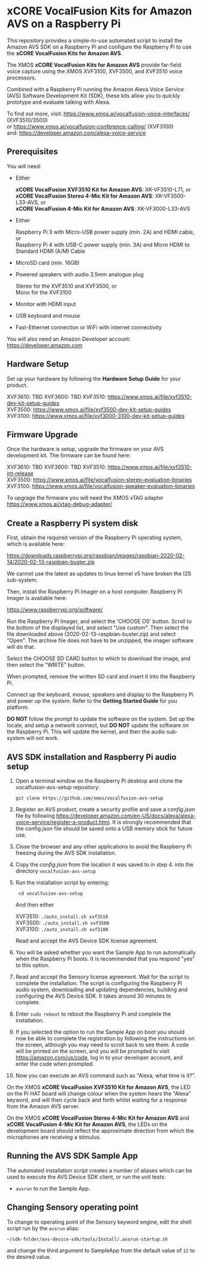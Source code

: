 # xCORE VocalFusion Kits for Amazon AVS on a Raspberry Pi

This repository provides a simple-to-use automated script to install the Amazon AVS SDK on a Raspberry Pi and configure the Raspberry Pi to use the **xCORE VocalFusion Kits for Amazon AVS**.

The XMOS **xCORE VocalFusion Kits for Amazon AVS** provide far-field voice capture using the XMOS XVF3100, XVF3500, and XVF3510 voice processors.

Combined with a Raspberry Pi running the Amazon Alexa Voice Service (AVS) Software Development Kit (SDK), these kits allow you to quickly prototype and evaluate talking with Alexa.

To find out more, visit: https://www.xmos.ai/vocalfusion-voice-interfaces/ (XVF3510/3500)  
or https://www.xmos.ai/vocalfusion-conference-calling/ (XVF3100)  
and: https://developer.amazon.com/alexa-voice-service

## Prerequisites
You will need:

- Either

   **xCORE VocalFusion XVF3510 Kit for Amazon AVS**: XK-VF3510-L71, or  
   **xCORE VocalFusion Stereo 4-Mic Kit for Amazon AVS**: XK-VF3500-L33-AVS, or  
   **xCORE VocalFusion 4-Mic Kit for Amazon AVS**: XK-VF3000-L33-AVS

- Either

   Raspberry Pi 3 with Micro-USB power supply (min. 2A) and HDMI cable, or  
   Raspberry Pi 4 with USB-C power supply (min. 3A) and Micro HDMI to Standard HDMI (A/M) Cable

- MicroSD card (min. 16GB)
- Powered speakers with audio 3.5mm analogue plug

   Stereo for the XVF3510 and XVF3500, or  
   Mono for the XVF3100
   
- Monitor with HDMI input
- USB keyboard and mouse
- Fast-Ethernet connection or WiFi with internet connectivity

You will also need an Amazon Developer account: https://developer.amazon.com

## Hardware Setup
Set up your hardware by following the **Hardware Setup Guide** for your product.

   XVF3610: TBD
   XVF3600: TBD
   XVF3510: https://www.xmos.ai/file/xvf3510-dev-kit-setup-guides  
   XVF3500: https://www.xmos.ai/file/xvf3500-dev-kit-setup-guides  
   XVF3100: https://www.xmos.ai/file/xvf3000-3100-dev-kit-setup-guides  

## Firmware Upgrade
Once the hardware is setup, upgrade the firmware on your AVS development kit. The firmware can be found here:  

   XVF3610: TBD
   XVF3600: TBD
   XVF3510: https://www.xmos.ai/file/xvf3510-int-release  
   XVF3500: https://www.xmos.ai/file/vocalfusion-stereo-evaluation-binaries  
   XVF3100: https://www.xmos.ai/file/vocalfusion-speaker-evaluation-binaries  

To upgrage the firmware you will need the XMOS xTAG adapter https://www.xmos.ai/xtag-debug-adapter/

## Create a Raspberry Pi system disk
First, obtain the required version of the Raspberry Pi operating system, which is available here:

https://downloads.raspberrypi.org/raspbian/images/raspbian-2020-02-14/2020-02-13-raspbian-buster.zip

We cannot use the latest as updates to linux kernel v5 have broken the I2S sub-system.

Then, install the Raspberry Pi Imager on a host computer. Raspberry Pi Imager is available here:

https://www.raspberrypi.org/software/

Run the Raspberry Pi Imager, and select the 'CHOOSE OS' button. Scroll to the bottom of the displayed list, and select "Use custom". 
Then select the file downloaded above (2020-02-13-raspbian-buster.zip) and select "Open". The archive file does not have to be unzipped, the imager software will do that.

Select the CHOOSE SD CARD button to which to download the image, and then select the "WRITE" button.

When prompted, remove the written SD card and insert it into the Raspberry Pi. 

Connect up the keyboard, mouse, speakers and display to the Raspberry Pi and power up the system. Refer to the **Getting Started Guide** for you platform.

**DO NOT** follow the prompt to update the software on the system. Set up the locale, and setup a network connect, but **DO NOT** update the software on the Raspberry Pi. This will update the kernel, and then the audio sub-system will not work.

## AVS SDK installation and Raspberry Pi audio setup

1. Open a terminal window on the Raspberry Pi desktop and clone the vocalfusion-avs-setup repository:

   ```git clone https://github.com/xmos/vocalfusion-avs-setup```

2. Register an AVS product, create a security profile and save a *config.json* file by following https://developer.amazon.com/en-US/docs/alexa/alexa-voice-service/register-a-product.html. It is strongly recommended that the config.json file should be saved onto a USB memory stick for future use.

3. Close the browser and any other applications to avoid the Raspberry Pi freezing during the AVS SDK installation.

4. Copy the *config.json* from the location it was saved to in step 4. into the directory `vocalfusion-avs-setup`

5. Run the installation script by entering:

   ``` cd vocalfusion-avs-setup```

   And then either
   
   XVF3510: ```./auto_install.sh xvf3510```  
   XVF3500: ```./auto_install.sh xvf3500```  
   XVF3100: ```./auto_install.sh xvf3100```

   Read and accept the AVS Device SDK license agreement.

6. You will be asked whether you want the Sample App to run automatically when the Raspberry Pi boots. It is recommended that you respond "yes" to this option.

7. Read and accept the Sensory license agreement. Wait for the script to complete the installation. The script is configuring the Raspberry Pi audio system, downloading and updating dependencies, building and configuring the AVS Device SDK. It takes around 30 minutes to complete.

8. Enter `sudo reboot` to reboot the Raspberry Pi and complete the installation.

9. If you selected the option to run the Sample App on boot you should now be able to complete the registration by following the instructions on the screen, although you may need to scroll back to see them. A code will be printed on the screen, and you will be prompted to visit https://amazon.com/us/code, log in to your developer account, and enter the code when prompted.

10. Now you can execute an AVS command such as "Alexa, what time is it?".

   On the XMOS **xCORE VocalFusion XVF3510 Kit for Amazon AVS**, the LED on the Pi HAT board will change colour when the system hears the "Alexa" keyword, and will then cycle back and forth whilst waiting for a response from the Amazon AVS server.

   On the XMOS **xCORE VocalFusion Stereo 4-Mic Kit for Amazon AVS** and **xCORE VocalFusion 4-Mic Kit for Amazon AVS**, the LEDs on the development board should reflect the approximate direction from which the microphones are receiving a stimulus.

## Running the AVS SDK Sample App
The automated installation script creates a number of aliases which can be used to execute the AVS Device SDK client, or run the unit tests:
- `avsrun` to run the Sample App.

## Changing Sensory operating point

To change to operating point of the Sensory keyword engine, edit the shell script run by the `avsrun` alias: 

   `~/sdk-folder/avs-device-sdk/tools/Install/.avsrun-startup.sh`
   
and change the third argument to SampleApp from the default value of `12` to the desired value.
